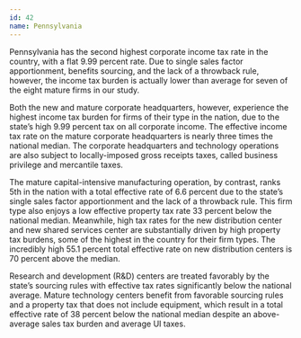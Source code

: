 ```yaml
---
id: 42 
name: Pennsylvania
---
```


Pennsylvania has the second highest corporate income tax rate in the country, with a flat 9.99 percent rate. Due to single sales factor apportionment, benefits sourcing, and the lack of a throwback rule, however, the income tax burden is actually lower than average for seven of the eight mature firms in our study.

Both the new and mature corporate headquarters, however, experience the highest income tax burden for firms of their type in the nation, due to the state’s high 9.99 percent tax on all corporate income. The effective income tax rate on the mature corporate headquarters is nearly three times the national median. The corporate headquarters and technology operations are also subject to locally-imposed gross receipts taxes, called business privilege and mercantile taxes.

The mature capital-intensive manufacturing operation, by contrast, ranks 5th in the nation with a total effective rate of 6.6 percent due to the state’s single sales factor apportionment and the lack of a throwback rule. This firm type also enjoys a low effective property tax rate 33 percent below the national median. Meanwhile, high tax rates for the new distribution center and new shared services center are substantially driven by high property tax burdens, some of the highest in the country for their firm types. The incredibly high 55.1 percent total effective rate on new distribution centers is 70 percent above the median.

Research and development (R&D) centers are treated favorably by the state’s sourcing rules with effective tax rates significantly below the national average. Mature technology centers benefit from favorable sourcing rules and a property tax that does not include equipment, which result in a total effective rate of 38 percent below the national median despite an above-average sales tax burden and average UI taxes.